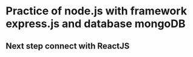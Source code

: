 # Practice of node.js with framework express.js and database mongoDB

## Next step connect with ReactJS
